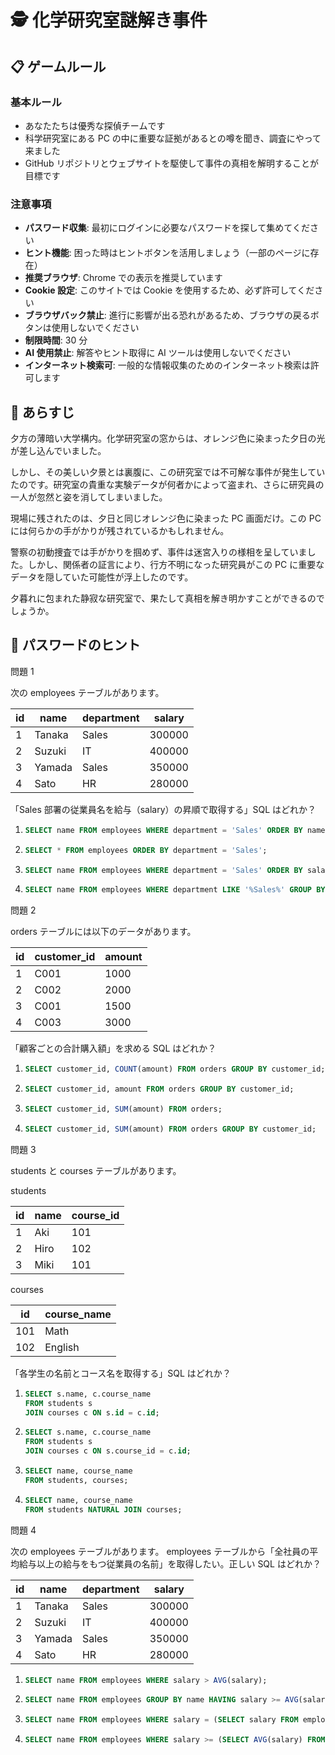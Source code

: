 # 🕵️ 化学研究室謎解き事件

## 📋 ゲームルール

### 基本ルール

- あなたたちは優秀な探偵チームです
- 科学研究室にある PC の中に重要な証拠があるとの噂を聞き、調査にやって来ました
- GitHub リポジトリとウェブサイトを駆使して事件の真相を解明することが目標です

### 注意事項

- **パスワード収集**: 最初にログインに必要なパスワードを探して集めてください
- **ヒント機能**: 困った時はヒントボタンを活用しましょう（一部のページに存在）
- **推奨ブラウザ**: Chrome での表示を推奨しています
- **Cookie 設定**: このサイトでは Cookie を使用するため、必ず許可してください
- **ブラウザバック禁止**: 進行に影響が出る恐れがあるため、ブラウザの戻るボタンは使用しないでください
- **制限時間**: 30 分
- **AI 使用禁止**: 解答やヒント取得に AI ツールは使用しないでください
- **インターネット検索可**: 一般的な情報収集のためのインターネット検索は許可します

## 🧪 あらすじ

夕方の薄暗い大学構内。化学研究室の窓からは、オレンジ色に染まった夕日の光が差し込んでいました。

しかし、その美しい夕景とは裏腹に、この研究室では不可解な事件が発生していたのです。研究室の貴重な実験データが何者かによって盗まれ、さらに研究員の一人が忽然と姿を消してしまいました。

現場に残されたのは、夕日と同じオレンジ色に染まった PC 画面だけ。この PC には何らかの手がかりが残されているかもしれません。

警察の初動捜査では手がかりを掴めず、事件は迷宮入りの様相を呈していました。しかし、関係者の証言により、行方不明になった研究員がこの PC に重要なデータを隠していた可能性が浮上したのです。

夕暮れに包まれた静寂な研究室で、果たして真相を解き明かすことができるのでしょうか。

## 🔑 パスワードのヒント

問題 1

次の employees テーブルがあります。

| id  | name   | department | salary |
| --- | ------ | ---------- | ------ |
| 1   | Tanaka | Sales      | 300000 |
| 2   | Suzuki | IT         | 400000 |
| 3   | Yamada | Sales      | 350000 |
| 4   | Sato   | HR         | 280000 |

「Sales 部署の従業員名を給与（salary）の昇順で取得する」SQL はどれか？

1. ```sql
   SELECT name FROM employees WHERE department = 'Sales' ORDER BY name ASC;
   ```
2. ```sql
   SELECT * FROM employees ORDER BY department = 'Sales';
   ```
3. ```sql
   SELECT name FROM employees WHERE department = 'Sales' ORDER BY salary ASC;
   ```
4. ```sql
   SELECT name FROM employees WHERE department LIKE '%Sales%' GROUP BY salary;
   ```

問題 2

orders テーブルには以下のデータがあります。

| id  | customer_id | amount |
| --- | ----------- | ------ |
| 1   | C001        | 1000   |
| 2   | C002        | 2000   |
| 3   | C001        | 1500   |
| 4   | C003        | 3000   |

「顧客ごとの合計購入額」を求める SQL はどれか？

1. ```sql
   SELECT customer_id, COUNT(amount) FROM orders GROUP BY customer_id;
   ```
2. ```sql
   SELECT customer_id, amount FROM orders GROUP BY customer_id;
   ```
3. ```sql
   SELECT customer_id, SUM(amount) FROM orders;
   ```
4. ```sql
   SELECT customer_id, SUM(amount) FROM orders GROUP BY customer_id;
   ```

問題 3

students と courses テーブルがあります。

students

| id  | name | course_id |
| --- | ---- | --------- |
| 1   | Aki  | 101       |
| 2   | Hiro | 102       |
| 3   | Miki | 101       |

courses

| id  | course_name |
| --- | ----------- |
| 101 | Math        |
| 102 | English     |

「各学生の名前とコース名を取得する」SQL はどれか？

1. ```sql
   SELECT s.name, c.course_name
   FROM students s
   JOIN courses c ON s.id = c.id;
   ```
2. ```sql
   SELECT s.name, c.course_name
   FROM students s
   JOIN courses c ON s.course_id = c.id;
   ```
3. ```sql
   SELECT name, course_name
   FROM students, courses;
   ```
4. ```sql
   SELECT name, course_name
   FROM students NATURAL JOIN courses;
   ```

問題 4

次の employees テーブルがあります。
employees テーブルから「全社員の平均給与以上の給与をもつ従業員の名前」を取得したい。正しい SQL はどれか？

| id  | name   | department | salary |
| --- | ------ | ---------- | ------ |
| 1   | Tanaka | Sales      | 300000 |
| 2   | Suzuki | IT         | 400000 |
| 3   | Yamada | Sales      | 350000 |
| 4   | Sato   | HR         | 280000 |

1. ```sql
   SELECT name FROM employees WHERE salary > AVG(salary);
   ```
2. ```sql
   SELECT name FROM employees GROUP BY name HAVING salary >= AVG(salary);
   ```
3. ```sql
   SELECT name FROM employees WHERE salary = (SELECT salary FROM employees GROUP BY salary);
   ```
4. ```sql
   SELECT name FROM employees WHERE salary >= (SELECT AVG(salary) FROM employees);
   ```
